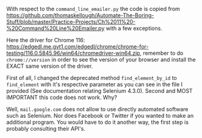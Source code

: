 With respect to the `command_line_emailer.py` the code is copied from https://github.com/thomaskellough/Automate-The-Boring-Stuff/blob/master/Practice-Projects/Ch%2011%20-%20Command%20Line%20Emailer.py with a few exceptions.

Here the driver for Chrome 116: https://edgedl.me.gvt1.com/edgedl/chrome/chrome-for-testing/116.0.5845.96/win64/chromedriver-win64.zip, remember to do `chrome://version` in order to see the version of your browser and install the EXACT same version of the driver. 

First of all, I changed the deprecated method `find_element_by_id` to `find_element` with it's respective parameter as you can see in the file I provided (See documentation relating Selenium 4.3.0). Second and MOST IMPORTANT this code does not work. Why?

Well, `mail.google.com` does not allow to use directly automated software such as Selenium. Nor does Facebook or Twitter if you wanted to make an additional program. You would have to do it another way, the first step is probably consulting their API's.  
